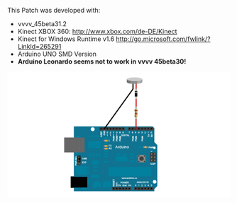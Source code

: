 This Patch was developed with:
* vvvv_45beta31.2
* Kinect XBOX 360: http://www.xbox.com/de-DE/Kinect
* Kinect for Windows Runtime v1.6 http://go.microsoft.com/fwlink/?LinkId=265291
* Arduino UNO SMD Version
* **Arduino Leonardo seems not to work in vvvv 45beta30!**

![imagename](div/VibrationMotor.png)
